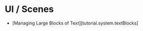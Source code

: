 # UI / Scenes

<div class="guides-toc">

* [Managing Large Blocks of Text][tutorial.system.textBlocks]

</div>

<div style="display: none;">

### [Managing Large Blocks of Text][tutorial.system.textBlocks]

</div>

